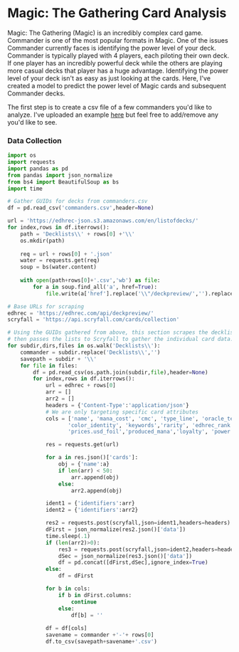 # Magic: The Gathering Card Analysis

Magic: The Gathering (Magic) is an incredibly complex card game.  Commander is one of the most popular formats in Magic.  One of the issues Commander currently faces is identifying the power level of your deck.  Commander is typically played with 4 players, each piloting their own deck.  If one player has an incredibly powerful deck while the others are playing more casual decks that player has a huge advantage.  Identifying the power level of your deck isn't as easy as just looking at the cards.  Here, I've created a model to predict the power level of Magic cards and subsequent Commander decks.

The first step is to create a csv file of a few commanders you'd like to analyze.  I've uploaded an example [here](https://github.com/tramsey19/mtg-cardanalysis/blob/master/commanders.csv) but feel free to add/remove any you'd like to see.

### Data Collection
```python
import os 
import requests
import pandas as pd
from pandas import json_normalize
from bs4 import BeautifulSoup as bs
import time

# Gather GUIDs for decks from commanders.csv
df = pd.read_csv('commanders.csv',header=None)

url = 'https://edhrec-json.s3.amazonaws.com/en/listofdecks/'
for index,rows in df.iterrows():
    path = 'Decklists\\' + rows[0] +'\\'
    os.mkdir(path)
    
    req = url + rows[0] + '.json'
    water = requests.get(req)
    soup = bs(water.content)
    
    with open(path+rows[0]+'.csv','wb') as file:
        for a in soup.find_all('a', href=True):
            file.write(a['href'].replace('\\"/deckpreview/','').replace('\\"','\r\n').encode('utf-8'))

# Base URLs for scraping
edhrec = 'https://edhrec.com/api/deckpreview/'
scryfall = 'https://api.scryfall.com/cards/collection'

# Using the GUIDs gathered from above, this section scrapes the decklists from EDHREC, 
# then passes the lists to Scryfall to gather the individual card data.
for subdir,dirs,files in os.walk('Decklists\\'):
    commander = subdir.replace('Decklists\\','')
    savepath = subdir + '\\'
    for file in files:
        df = pd.read_csv(os.path.join(subdir,file),header=None)
        for index,rows in df.iterrows():
            url = edhrec + rows[0]
            arr = []
            arr2 = []
            headers = {'Content-Type':'application/json'}
            # We are only targeting specific card attributes
            cols = ['name', 'mana_cost', 'cmc', 'type_line', 'oracle_text', 'colors', 
                   'color_identity', 'keywords','rarity', 'edhrec_rank', 'prices.usd', 
                   'prices.usd_foil','produced_mana','loyalty', 'power', 'toughness']

            res = requests.get(url)

            for a in res.json()['cards']:
                obj = {'name':a}
                if len(arr) < 50:
                    arr.append(obj)
                else:
                    arr2.append(obj)

            ident1 = {'identifiers':arr}
            ident2 = {'identifiers':arr2}

            res2 = requests.post(scryfall,json=ident1,headers=headers)
            dFirst = json_normalize(res2.json()['data'])
            time.sleep(.1)
            if (len(arr2)>0):
                res3 = requests.post(scryfall,json=ident2,headers=headers)
                dSec = json_normalize(res3.json()['data'])
                df = pd.concat([dFirst,dSec],ignore_index=True)
            else:
                df = dFirst

            for b in cols:
                if b in dFirst.columns:
                    continue
                else:
                    df[b] = ''
                    
            df = df[cols]
            savename = commander +'-'+ rows[0]
            df.to_csv(savepath+savename+'.csv')
```
